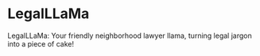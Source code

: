 # LegalLLaMa
LegalLLaMa: Your friendly neighborhood lawyer llama, turning legal jargon into a piece of cake!
